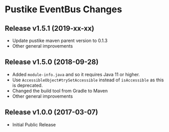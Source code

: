 Pustike EventBus Changes
======================

Release v1.5.1 (2019-xx-xx)
--------------------------
* Update pustike maven parent version to 0.1.3
* Other general improvements

Release v1.5.0 (2018-09-28)
--------------------------
* Added ```module-info.java``` and so it requires Java 11 or higher.
* Use ```AccessibleObject#trySetAccessible``` instead of ```isAccessible``` as this is deprecated.
* Changed the build tool from Gradle to Maven
* Other general improvements

Release v1.0.0 (2017-03-07)
--------------------------
* Initial Public Release
